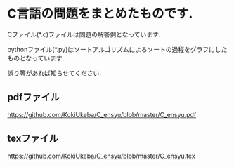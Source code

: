 # C言語の問題をまとめたものです.
Cファイル(\*.c)ファイルは問題の解答例となっています.

pythonファイル(\*.py)はソートアルゴリズムによるソートの過程をグラフにしたものとなっています.

誤り等があれば知らせてください.
## pdfファイル
https://github.com/KokiUkeba/C_ensyu/blob/master/C_ensyu.pdf
## texファイル
https://github.com/KokiUkeba/C_ensyu/blob/master/C_ensyu.tex
